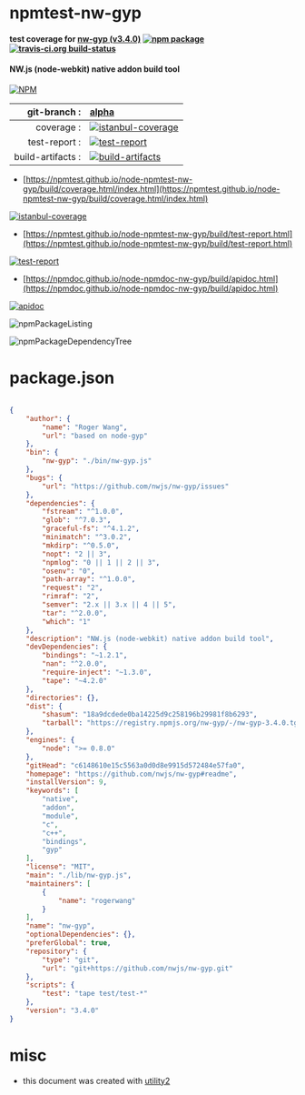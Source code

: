 # npmtest-nw-gyp

#### test coverage for  [nw-gyp (v3.4.0)](https://github.com/nwjs/nw-gyp#readme)  [![npm package](https://img.shields.io/npm/v/npmtest-nw-gyp.svg?style=flat-square)](https://www.npmjs.org/package/npmtest-nw-gyp) [![travis-ci.org build-status](https://api.travis-ci.org/npmtest/node-npmtest-nw-gyp.svg)](https://travis-ci.org/npmtest/node-npmtest-nw-gyp)

#### NW.js (node-webkit) native addon build tool

[![NPM](https://nodei.co/npm/nw-gyp.png?downloads=true&downloadRank=true&stars=true)](https://www.npmjs.com/package/nw-gyp)

| git-branch : | [alpha](https://github.com/npmtest/node-npmtest-nw-gyp/tree/alpha)|
|--:|:--|
| coverage : | [![istanbul-coverage](https://npmtest.github.io/node-npmtest-nw-gyp/build/coverage.badge.svg)](https://npmtest.github.io/node-npmtest-nw-gyp/build/coverage.html/index.html)|
| test-report : | [![test-report](https://npmtest.github.io/node-npmtest-nw-gyp/build/test-report.badge.svg)](https://npmtest.github.io/node-npmtest-nw-gyp/build/test-report.html)|
| build-artifacts : | [![build-artifacts](https://npmtest.github.io/node-npmtest-nw-gyp/glyphicons_144_folder_open.png)](https://github.com/npmtest/node-npmtest-nw-gyp/tree/gh-pages/build)|

- [https://npmtest.github.io/node-npmtest-nw-gyp/build/coverage.html/index.html](https://npmtest.github.io/node-npmtest-nw-gyp/build/coverage.html/index.html)

[![istanbul-coverage](https://npmtest.github.io/node-npmtest-nw-gyp/build/screenCapture.buildCi.browser.%252Ftmp%252Fbuild%252Fcoverage.lib.html.png)](https://npmtest.github.io/node-npmtest-nw-gyp/build/coverage.html/index.html)

- [https://npmtest.github.io/node-npmtest-nw-gyp/build/test-report.html](https://npmtest.github.io/node-npmtest-nw-gyp/build/test-report.html)

[![test-report](https://npmtest.github.io/node-npmtest-nw-gyp/build/screenCapture.buildCi.browser.%252Ftmp%252Fbuild%252Ftest-report.html.png)](https://npmtest.github.io/node-npmtest-nw-gyp/build/test-report.html)

- [https://npmdoc.github.io/node-npmdoc-nw-gyp/build/apidoc.html](https://npmdoc.github.io/node-npmdoc-nw-gyp/build/apidoc.html)

[![apidoc](https://npmdoc.github.io/node-npmdoc-nw-gyp/build/screenCapture.buildCi.browser.%252Ftmp%252Fbuild%252Fapidoc.html.png)](https://npmdoc.github.io/node-npmdoc-nw-gyp/build/apidoc.html)

![npmPackageListing](https://npmtest.github.io/node-npmtest-nw-gyp/build/screenCapture.npmPackageListing.svg)

![npmPackageDependencyTree](https://npmtest.github.io/node-npmtest-nw-gyp/build/screenCapture.npmPackageDependencyTree.svg)



# package.json

```json

{
    "author": {
        "name": "Roger Wang",
        "url": "based on node-gyp"
    },
    "bin": {
        "nw-gyp": "./bin/nw-gyp.js"
    },
    "bugs": {
        "url": "https://github.com/nwjs/nw-gyp/issues"
    },
    "dependencies": {
        "fstream": "^1.0.0",
        "glob": "^7.0.3",
        "graceful-fs": "^4.1.2",
        "minimatch": "^3.0.2",
        "mkdirp": "^0.5.0",
        "nopt": "2 || 3",
        "npmlog": "0 || 1 || 2 || 3",
        "osenv": "0",
        "path-array": "^1.0.0",
        "request": "2",
        "rimraf": "2",
        "semver": "2.x || 3.x || 4 || 5",
        "tar": "^2.0.0",
        "which": "1"
    },
    "description": "NW.js (node-webkit) native addon build tool",
    "devDependencies": {
        "bindings": "~1.2.1",
        "nan": "^2.0.0",
        "require-inject": "~1.3.0",
        "tape": "~4.2.0"
    },
    "directories": {},
    "dist": {
        "shasum": "18a9dcdede0ba14225d9c258196b29981f8b6293",
        "tarball": "https://registry.npmjs.org/nw-gyp/-/nw-gyp-3.4.0.tgz"
    },
    "engines": {
        "node": ">= 0.8.0"
    },
    "gitHead": "c6148610e15c5563a0d0d8e9915d572484e57fa0",
    "homepage": "https://github.com/nwjs/nw-gyp#readme",
    "installVersion": 9,
    "keywords": [
        "native",
        "addon",
        "module",
        "c",
        "c++",
        "bindings",
        "gyp"
    ],
    "license": "MIT",
    "main": "./lib/nw-gyp.js",
    "maintainers": [
        {
            "name": "rogerwang"
        }
    ],
    "name": "nw-gyp",
    "optionalDependencies": {},
    "preferGlobal": true,
    "repository": {
        "type": "git",
        "url": "git+https://github.com/nwjs/nw-gyp.git"
    },
    "scripts": {
        "test": "tape test/test-*"
    },
    "version": "3.4.0"
}
```



# misc
- this document was created with [utility2](https://github.com/kaizhu256/node-utility2)
